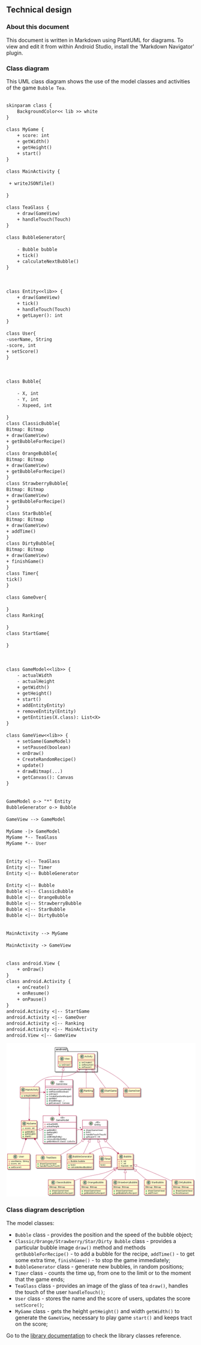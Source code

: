 ## Technical design



### About this document

This document is written in Markdown using PlantUML for diagrams. To view and edit it from within Android Studio, install the 'Markdown Navigator' plugin.


### Class diagram

This UML class diagram shows the use of the model classes and activities of the game `Bubble Tea`. 

```plantuml

skinparam class {
    BackgroundColor<< lib >> white
}

class MyGame {
    + score: int
    + getWidth()
    + getHeight()
    + start()
}

class MainActivity {

 + writeJSONfile()

}

class TeaGlass {
    + draw(GameView)
    + handleTouch(Touch)
}

class BubbleGenerator{

    - Bubble bubble
    + tick()
    + calculateNextBubble()
}



class Entity<<lib>> {
    + draw(GameView)
    + tick()
    + handleTouch(Touch)
    + getLayer(): int
}

class User{
-userName, String
-score, int
+ setScore()
}



class Bubble{
  
    - X, int
    - Y, int
    - Xspeed, int

}
class ClassicBubble{
Bitmap: Bitmap 
+ draw(GameView)
+ getBubbleForRecipe()
}
class OrangeBubble{
Bitmap: Bitmap 
+ draw(GameView)
+ getBubbleForRecipe()
}
class StrawberryBubble{
Bitmap: Bitmap 
+ draw(GameView)
+ getBubbleForRecipe()
}
class StarBubble{
Bitmap: Bitmap
+ draw(GameView) 
+ addTime()
}
class DirtyBubble{
Bitmap: Bitmap 
+ draw(GameView)
+ finishGame()
}
class Timer{
tick()
}

class GameOver{

}
class Ranking{

}
class StartGame{

}



class GameModel<<lib>> {
    - actualWidth
    - actualHeight
    + getWidth()
    + getHeight()
    + start()
    + addEntityEntity)
    + removeEntity(Entity)
    + getEntities(X.class): List<X>
}

class GameView<<lib>> {
    + setGame(GameModel)
    + setPaused(boolean)
    + onDraw()
    + CreateRandomRecipe()
    + update()
    + drawBitmap(...)
    + getCanvas(): Canvas
}


GameModel o-> "*" Entity
BubbleGenerator o-> Bubble

GameView --> GameModel

MyGame -|> GameModel
MyGame *-- TeaGlass
MyGame *-- User


Entity <|-- TeaGlass
Entity <|-- Timer
Entity <|-- BubbleGenerator

Entity <|-- Bubble
Bubble <|-- ClassicBubble
Bubble <|-- OrangeBubble
Bubble <|-- StrawberryBubble
Bubble <|-- StarBubble
Bubble <|-- DirtyBubble


MainActivity --> MyGame

MainActivity -> GameView


class android.View {
    + onDraw()
}
class android.Activity {
    + onCreate()
    + onResume()
    + onPause()
}
android.Activity <|-- StartGame
android.Activity <|-- GameOver
android.Activity <|-- Ranking
android.Activity <|-- MainActivity 
android.View <|-- GameView

```
![Class Diagram](class_diagram.png)


### Class diagram description

 The model classes:
 - `Bubble` class -  provides the position and the speed of the bubble object;
 - `Classic/Orange/Strawberry/Star/Dirty Bubble` class - provides a particular bubble image `draw()` method and methods `getBubbleForRecipe()` - to add a bubble for the recipe, `addTime()` - to get some extra time, `finishGame()` - to stop the game immediately;
 - `BubbleGenerator` class - generate new bubbles, in random positions;
 - `Timer` class - counts the time up, from one to the limit or to the moment that the game ends; 
 - `TeaGlass` class - provides an image of the glass of tea `draw()`, handles the touch of the user `handleTouch()`;
 - `User` class - stores the name and the score of users, updates the score `setScore()`;
 - `MyGame` class - gets the height `getHeight()` and width `getWidth()` to generate the `GameView`, necessary to play game `start()` and keeps tract on the score;
 



Go to the [library documentation](library-documentation.md) to check the library classes reference.